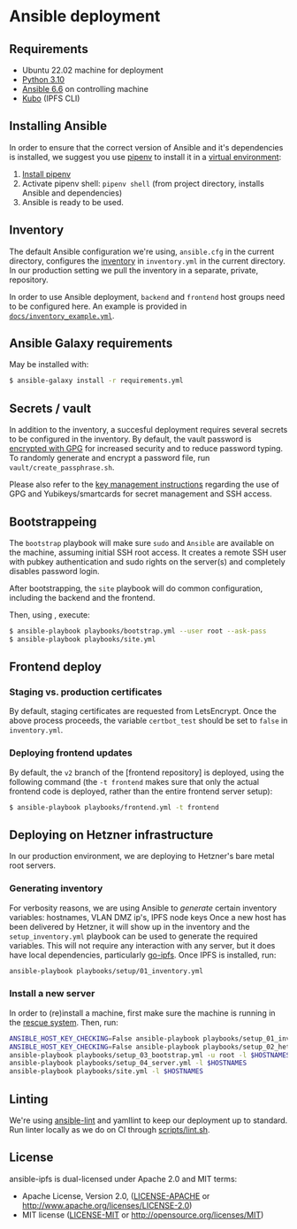 # Ansible deployment

## Requirements
* Ubuntu 22.02 machine for deployment
* [Python 3.10](https://www.python.org/downloads/)
* [Ansible 6.6](https://docs.ansible.com/ansible/latest/installation_guide/index.html) on controlling machine
* [Kubo](https://docs.ipfs.tech/install/command-line/) (IPFS CLI)

## Installing Ansible
In order to ensure that the correct version of Ansible and it's dependencies is installed, we suggest you use [pipenv](https://pipenv.pypa.io/en/latest/) to install it in a [virtual environment](https://virtualenv.pypa.io/en/latest/):

1. [Install pipenv](https://pipenv.pypa.io/en/latest/#install-pipenv-today)
2. Activate pipenv shell: `pipenv shell` (from project directory, installs Ansible and dependencies)
3. Ansible is ready to be used.

## Inventory
The default Ansible configuration we're using, `ansible.cfg` in the current directory, configures the [inventory](https://docs.ansible.com/ansible/2.8/user_guide/intro_inventory.html) in `inventory.yml` in the current directory. In our production setting we pull the inventory in a separate, private, repository.

In order to use Ansible deployment, `backend` and `frontend` host groups need to be configured here. An example is provided in [`docs/inventory_example.yml`](docs/inventory_example.yml).

## Ansible Galaxy requirements
May be installed with:
```sh
$ ansible-galaxy install -r requirements.yml
```

## Secrets / vault
In addition to the inventory, a succesful deployment requires several secrets to be configured in the inventory. By default, the vault password is [encrypted with GPG](https://medium.com/@towo/wrapping-ansible-vault-with-gpg-b107b0e7a5e8) for increased security and to reduce password typing. To randomly generate and encrypt a password file, run `vault/create_passphrase.sh`.

Please also refer to the [key management instructions](KEY_MANAGEMENT.md) regarding the use of GPG and Yubikeys/smartcards for secret management and SSH access.

## Bootstrappeing
The `bootstrap` playbook will make sure `sudo` and `Ansible` are available on the machine, assuming initial SSH root access. It creates a remote SSH user with pubkey authentication and sudo rights on the server(s) and completely disables password login.

After bootstrapping, the `site` playbook will do common configuration, including the backend and the frontend.

Then, using , execute:
```sh
$ ansible-playbook playbooks/bootstrap.yml --user root --ask-pass
$ ansible-playbook playbooks/site.yml
```

## Frontend deploy

### Staging vs. production certificates
By default, staging certificates are requested from LetsEncrypt. Once the above process proceeds, the variable `certbot_test` should be set to `false` in `inventory.yml`.

### Deploying frontend updates
By default, the `v2` branch of the [frontend repository] is deployed, using the following command (the `-t frontend` makes sure that only the actual frontend code is deployed, rather than the entire frontend server setup):

```sh
$ ansible-playbook playbooks/frontend.yml -t frontend
```

## Deploying on Hetzner infrastructure
In our production environment, we are deploying to Hetzner's bare metal root servers.

### Generating inventory
For verbosity reasons, we are using Ansible to *generate* certain inventory variables: hostnames, VLAN DMZ ip's, IPFS node keys
Once a new host has been delivered by Hetzner, it will show up in the inventory and the `setup_inventory.yml` playbook can be used to generate the required variables. This will not require any interaction with any server, but it does have local dependencies, particularly [go-ipfs](https://dist.ipfs.io/#go-ipfs). Once IPFS is installed, run:

```sh
ansible-playbook playbooks/setup/01_inventory.yml
```

### Install a new server
In order to (re)install a machine, first make sure the machine is running in the [rescue system](https://docs.hetzner.com/robot/dedicated-server/troubleshooting/hetzner-rescue-system/). Then, run:

```sh
ANSIBLE_HOST_KEY_CHECKING=False ansible-playbook playbooks/setup_01_inventory.yml -u root -l $HOSTNAMES
ANSIBLE_HOST_KEY_CHECKING=False ansible-playbook playbooks/setup_02_hetzner.yml -l $HOSTNAMES
ansible-playbook playbooks/setup_03_bootstrap.yml -u root -l $HOSTNAMES
ansible-playbook playbooks/setup_04_server.yml -l $HOSTNAMES
ansible-playbook playbooks/site.yml -l $HOSTNAMES
```

## Linting

We're using [ansible-lint](https://ansible-lint.readthedocs.io/en/latest/) and yamllint to keep our deployment up to standard. Run linter locally as we do on CI through [scripts/lint.sh](scripts/lint.sh).

## License
ansible-ipfs is dual-licensed under Apache 2.0 and MIT terms:

- Apache License, Version 2.0, ([LICENSE-APACHE](https://github.com/ipfs-search/ansible-ipfs/blob/main/LICENSE-APACHE) or http://www.apache.org/licenses/LICENSE-2.0)
- MIT license ([LICENSE-MIT](https://github.com/ipfs-search/ansible-ipfs/blob/main/LICENSE-MIT) or http://opensource.org/licenses/MIT)

